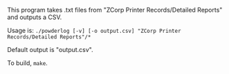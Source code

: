 This program takes .txt files from "ZCorp Printer Records/Detailed Reports" and outputs a CSV.

Usage is:
`./powderlog [-v] [-o output.csv] "ZCorp Printer Records/Detailed Reports"/*`

Default output is "output.csv".

To build, `make`.
